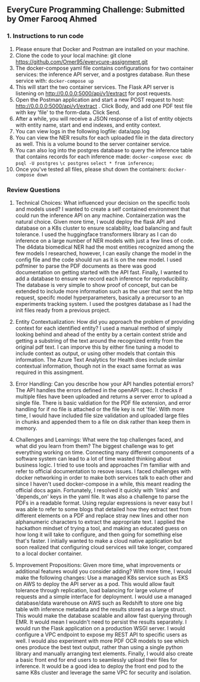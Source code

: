## EveryCure Programming Challenge: Submitted by Omer Farooq Ahmed

### 1. Instructions to run code
1. Please ensure that Docker and Postman are installed on your machine.
2. Clone the code to your local machine: git clone https://github.com/Omer95/everycure-assignment.git
3. The docker-compose yaml file contains configurations for two container services: the inference API server, and a postgres database. Run these service with:
`docker-compose up`
4. This will start the two container services. The Flask API server is listening on http://0.0.0.0:5000/api/v1/extract for post requests.
5. Open the Postman application and start a new POST request to host: http://0.0.0.0:5000/api/v1/extract . Click Body, and add one PDF test file with key 'file' to the form-data. Click Send.
6. After a while, you will receive a JSON response of a list of entity objects with entity name, start and end indexes, and entity context.
7. You can view logs in the following logfile: data/app.log
8. You can view the NER results for each uploaded file in the data directory as well. This is a volume bound to the server container service.
9. You can also log into the postgres database to query the inference table that contains records for each inference made:
`docker-compose exec db psql -U postgres`
`\c postgres`
`select * from inference;`
10. Once you've tested all files, please shut down the containers:
`docker-compose down`

### Review Questions

1. Technical Choices: What influenced your decision on the specific tools and models used?
I wanted to create a self contained environment that could run the inference API on any machine. Containerzation was the natural choice. Given more time, I would deploy the flask API and database on a K8s cluster to ensure scalability, load balancing and fault tolerance. I used the huggingface transformers library as I can do inference on a large number of NER models with just a few lines of code. The d4data biomedical NER had the most entities recognized among the few models I researched, however, I can easily change the model in the config file and the code should run as it is on the new model. I used pdfminer to parse the PDF documents as there was good documentation on getting started with the API fast. Finally, I wanted to add a database to ensure we record each inference for reproducibility. The database is very simple to show proof of concept, but can be extended to include more information such as the user that sent the http request, specifc model hyperparameters, basically a precursor to an experiments tracking system. I used the postgres database as I had the init files ready from a previous project.

2. Entity Contextualization: How did you approach the problem of providing context for each identified entity?
I used a manual method of simply looking behind and ahead of the entity by a certain context stride and getting a substring of the text around the recognized entity from the original pdf text. I can imporve this by either fine tuning a model to include context as output, or using other models that contain this information. The Azure Text Analytics for Health does include similar contextual information, though not in the exact same format as was required in this assingment.

3. Error Handling: Can you describe how your API handles potential errors?
The API handles the errors defined in the openAPI spec. It checks if multiple files have been uploaded and returns a server error to upload a single file. There is basic valdiation for the PDF file extension, and error handling for if no file is attached or the file key is not 'file'. With more time, I would have included file size validation and uploaded large files in chunks and appended them to a file on disk rather than keep them in memory.

4. Challenges and Learnings: What were the top challenges faced, and what did you learn from them?
The biggest challenge was to get everything working on time. Connecting many different components of a software system can lead to a lot of time wasted thinking about business logic. I tried to use tools and approaches I'm familiar with and refer to official documentation to resove issues. I faced challenges with docker networking in order to make both services talk to each other and since I haven't used docker-compose in a while, this meant reading the official docs again. Fortunately, I resolved it quickly with 'links' and 'depends_on' keys in the yaml file. It was also a challenge to parse the PDFs in a readable format. Using regular expressions is never easy but I was able to refer to some blogs that detailed how they extract text from different elements on a PDF and replace stray new lines and other non alphanumeric characters to extract the appropriate text. I applied the hackathon mindset of trying a tool, and making an educated guess on how long it will take to configure, and then going for something else that's faster. I initially wanted to make a cloud native application but soon realized that configuring cloud services will take longer, compared to a local docker container.

5. Improvement Propositions: Given more time, what improvements or additional features would you consider adding?
With more time, I would make the following changes: Use a managed K8s service such as EKS on AWS to deploy the API server as a pod. This would allow fault tolerance through replication, load balancing for large volume of requests and a simple interface for deployment. I would use a managed database/data warehouse on AWS such as Redshift to store one big table with inference metadata and the results stored as a large struct. This would make the database scalable and allow fast querying through EMR. It would mean I wouldn't need to persist the results separately. I would run the Flask application on a production WSGI server. I would configure a VPC endpoint to expose my REST API to specific users as well. I would also experiment with more PDF OCR models to see which ones produce the best text output, rather than using a single python library and manually arranging text elements. Finally, I would also create a basic front end for end users to seamlessly upload their files for inference. It would be a good idea to deploy the front end pod to the same K8s cluster and leverage the same VPC for security and isolation. 